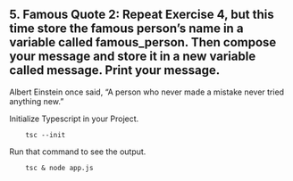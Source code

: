 ## 5. Famous Quote 2: Repeat Exercise 4, but this time store the famous person’s name in a variable called famous_person. Then compose your message and store it in a new variable called message. Print your message.

Albert Einstein once said, “A person who never made a mistake never tried anything new.”

Initialize Typescript in your Project.

        tsc --init

Run that command to see the output.

        tsc & node app.js

